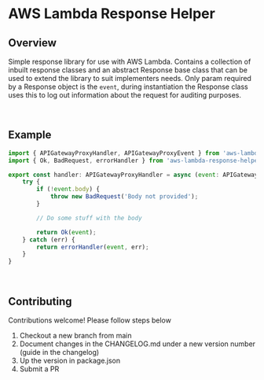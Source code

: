 # AWS Lambda Response Helper

## Overview
Simple response library for use with AWS Lambda.
Contains a collection of inbuilt response classes and an abstract Response base class that can be used to extend the library to suit implementers needs.
Only param required by a Response object is the `event`, during instantiation the Response class uses this to log out information about the request for auditing purposes.

<br> 

## Example

```javascript
import { APIGatewayProxyHandler, APIGatewayProxyEvent } from 'aws-lambda';
import { Ok, BadRequest, errorHandler } from 'aws-lambda-response-helper';

export const handler: APIGatewayProxyHandler = async (event: APIGatewayProxyEvent) => {
    try {
        if (!event.body) {
            throw new BadRequest('Body not provided');
        }

        // Do some stuff with the body

        return Ok(event);
    } catch (err) {
        return errorHandler(event, err);
    }
}
```

<br>

## Contributing
Contributions welcome! 
Please follow steps below

1. Checkout a new branch from main
2. Document changes in the CHANGELOG.md under a new version number (guide in the changelog)
3. Up the version in package.json
4. Submit a PR
